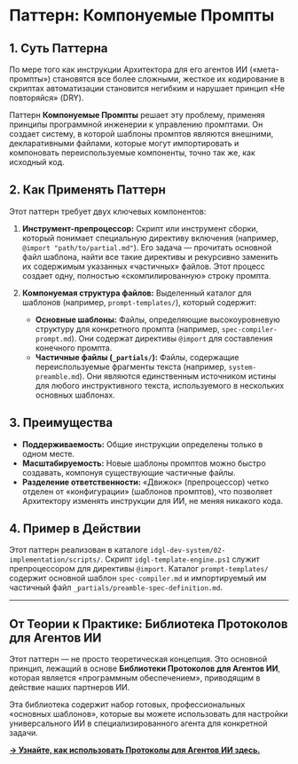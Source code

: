 # Паттерн: Компонуемые Промпты

## 1. Суть Паттерна
По мере того как инструкции Архитектора для его агентов ИИ («мета-промпты») становятся все более сложными, жесткое их кодирование в скриптах автоматизации становится негибким и нарушает принцип «Не повторяйся» (DRY).

Паттерн **Компонуемые Промпты** решает эту проблему, применяя принципы программной инженерии к управлению промптами. Он создает систему, в которой шаблоны промптов являются внешними, декларативными файлами, которые могут импортировать и компоновать переиспользуемые компоненты, точно так же, как исходный код.

## 2. Как Применять Паттерн
Этот паттерн требует двух ключевых компонентов:

1.  **Инструмент-препроцессор:** Скрипт или инструмент сборки, который понимает специальную директиву включения (например, `@import "path/to/partial.md"`). Его задача — прочитать основной файл шаблона, найти все такие директивы и рекурсивно заменить их содержимым указанных «частичных» файлов. Этот процесс создает одну, полностью «скомпилированную» строку промпта.

2.  **Компонуемая структура файлов:** Выделенный каталог для шаблонов (например, `prompt-templates/`), который содержит:
    *   **Основные шаблоны:** Файлы, определяющие высокоуровневую структуру для конкретного промпта (например, `spec-compiler-prompt.md`). Они содержат директивы `@import` для составления конечного промпта.
    *   **Частичные файлы (`_partials/`):** Файлы, содержащие переиспользуемые фрагменты текста (например, `system-preamble.md`). Они являются единственным источником истины для любого инструктивного текста, используемого в нескольких основных шаблонах.

## 3. Преимущества
*   **Поддерживаемость:** Общие инструкции определены только в одном месте.
*   **Масштабируемость:** Новые шаблоны промптов можно быстро создавать, компонуя существующие частичные файлы.
*   **Разделение ответственности:** «Движок» (препроцессор) четко отделен от «конфигурации» (шаблонов промптов), что позволяет Архитектору изменять инструкции для ИИ, не меняя никакого кода.

## 4. Пример в Действии
Этот паттерн реализован в каталоге `idgl-dev-system/02-implementation/scripts/`. Скрипт `idgl-template-engine.ps1` служит препроцессором для директивы `@import`. Каталог `prompt-templates/` содержит основной шаблон `spec-compiler.md` и импортируемый им частичный файл `_partials/preamble-spec-definition.md`.

---

## От Теории к Практике: Библиотека Протоколов для Агентов ИИ
Этот паттерн — не просто теоретическая концепция. Это основной принцип, лежащий в основе **Библиотеки Протоколов для Агентов ИИ**, которая является «программным обеспечением», приводящим в действие наших партнеров ИИ.

Эта библиотека содержит набор готовых, профессиональных «основных шаблонов», которые вы можете использовать для настройки универсального ИИ в специализированного агента для конкретной задачи.

**[→ Узнайте, как использовать Протоколы для Агентов ИИ здесь.](../../10-agent-protocols/README.md)**
